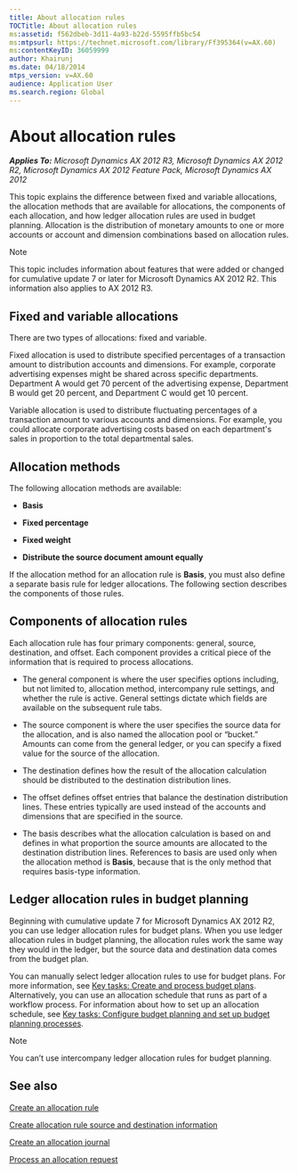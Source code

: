 ```yaml
---
title: About allocation rules
TOCTitle: About allocation rules
ms:assetid: f562dbeb-3d11-4a93-b22d-5595ffb5bc54
ms:mtpsurl: https://technet.microsoft.com/library/Ff395364(v=AX.60)
ms:contentKeyID: 36059999
author: Khairunj
ms.date: 04/18/2014
mtps_version: v=AX.60
audience: Application User
ms.search.region: Global
---
```


# About allocation rules 


_**Applies To:** Microsoft Dynamics AX 2012 R3, Microsoft Dynamics AX 2012 R2, Microsoft Dynamics AX 2012 Feature Pack, Microsoft Dynamics AX 2012_

This topic explains the difference between fixed and variable allocations, the allocation methods that are available for allocations, the components of each allocation, and how ledger allocation rules are used in budget planning. Allocation is the distribution of monetary amounts to one or more accounts or account and dimension combinations based on allocation rules.


> [!NOTE]
> <P>This topic includes information about features that were added or changed for cumulative update 7 or later for Microsoft Dynamics AX 2012 R2. This information also applies to AX 2012 R3.</P>



## Fixed and variable allocations

There are two types of allocations: fixed and variable.

Fixed allocation is used to distribute specified percentages of a transaction amount to distribution accounts and dimensions. For example, corporate advertising expenses might be shared across specific departments. Department A would get 70 percent of the advertising expense, Department B would get 20 percent, and Department C would get 10 percent.

Variable allocation is used to distribute fluctuating percentages of a transaction amount to various accounts and dimensions. For example, you could allocate corporate advertising costs based on each department's sales in proportion to the total departmental sales.

## Allocation methods

The following allocation methods are available:

  - **Basis**

  - **Fixed percentage**

  - **Fixed weight**

  - **Distribute the source document amount equally**

If the allocation method for an allocation rule is **Basis**, you must also define a separate basis rule for ledger allocations. The following section describes the components of those rules.

## Components of allocation rules

Each allocation rule has four primary components: general, source, destination, and offset. Each component provides a critical piece of the information that is required to process allocations.

  - The general component is where the user specifies options including, but not limited to, allocation method, intercompany rule settings, and whether the rule is active. General settings dictate which fields are available on the subsequent rule tabs.

  - The source component is where the user specifies the source data for the allocation, and is also named the allocation pool or “bucket.” Amounts can come from the general ledger, or you can specify a fixed value for the source of the allocation.

  - The destination defines how the result of the allocation calculation should be distributed to the destination distribution lines.

  - The offset defines offset entries that balance the destination distribution lines. These entries typically are used instead of the accounts and dimensions that are specified in the source.

  - The basis describes what the allocation calculation is based on and defines in what proportion the source amounts are allocated to the destination distribution lines. References to basis are used only when the allocation method is **Basis**, because that is the only method that requires basis-type information.

## Ledger allocation rules in budget planning

Beginning with cumulative update 7 for Microsoft Dynamics AX 2012 R2, you can use ledger allocation rules for budget plans. When you use ledger allocation rules in budget planning, the allocation rules work the same way they would in the ledger, but the source data and destination data comes from the budget plan.

You can manually select ledger allocation rules to use for budget plans. For more information, see [Key tasks: Create and process budget plans](key-tasks-create-and-process-budget-plans.md). Alternatively, you can use an allocation schedule that runs as part of a workflow process. For information about how to set up an allocation schedule, see [Key tasks: Configure budget planning and set up budget planning processes](key-tasks-configure-budget-planning-and-set-up-budget-planning-processes.md).


> [!NOTE]
> <P>You can’t use intercompany ledger allocation rules for budget planning.</P>



## See also

[Create an allocation rule](create-an-allocation-rule.md)

[Create allocation rule source and destination information](create-allocation-rule-source-and-destination-information.md)

[Create an allocation journal](create-an-allocation-journal.md)

[Process an allocation request](process-an-allocation-request.md)

  


